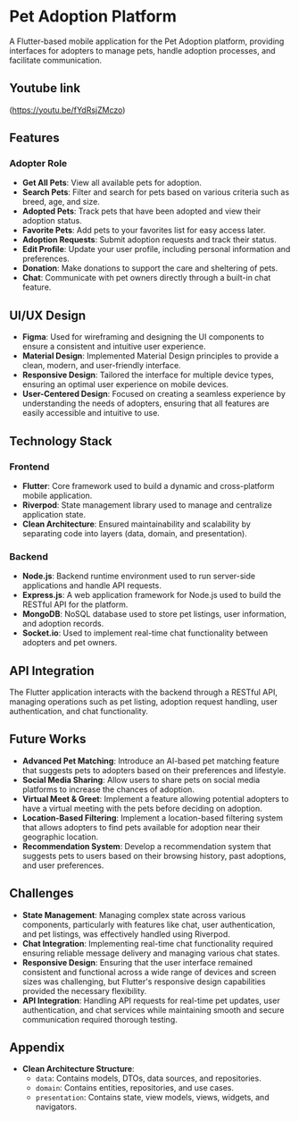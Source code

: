 # Pet Adoption Platform

A Flutter-based mobile application for the Pet Adoption platform, providing
interfaces for adopters to manage pets, handle adoption processes, and
facilitate communication.

## Youtube link

(https://youtu.be/fYdRsjZMczo)

## Features

### Adopter Role

- **Get All Pets**: View all available pets for adoption.
- **Search Pets**: Filter and search for pets based on various criteria such as
  breed, age, and size.
- **Adopted Pets**: Track pets that have been adopted and view their adoption
  status.
- **Favorite Pets**: Add pets to your favorites list for easy access later.
- **Adoption Requests**: Submit adoption requests and track their status.
- **Edit Profile**: Update your user profile, including personal information and
  preferences.
- **Donation**: Make donations to support the care and sheltering of pets.
- **Chat**: Communicate with pet owners directly through a built-in chat
  feature.

## UI/UX Design

- **Figma**: Used for wireframing and designing the UI components to ensure a
  consistent and intuitive user experience.
- **Material Design**: Implemented Material Design principles to provide a
  clean, modern, and user-friendly interface.
- **Responsive Design**: Tailored the interface for multiple device types,
  ensuring an optimal user experience on mobile devices.
- **User-Centered Design**: Focused on creating a seamless experience by
  understanding the needs of adopters, ensuring that all features are easily
  accessible and intuitive to use.

## Technology Stack

### Frontend

- **Flutter**: Core framework used to build a dynamic and cross-platform mobile
  application.
- **Riverpod**: State management library used to manage and centralize
  application state.
- **Clean Architecture**: Ensured maintainability and scalability by separating
  code into layers (data, domain, and presentation).

### Backend

- **Node.js**: Backend runtime environment used to run server-side applications
  and handle API requests.
- **Express.js**: A web application framework for Node.js used to build the
  RESTful API for the platform.
- **MongoDB**: NoSQL database used to store pet listings, user information, and
  adoption records.
- **Socket.io**: Used to implement real-time chat functionality between adopters
  and pet owners.

## API Integration

The Flutter application interacts with the backend through a RESTful API,
managing operations such as pet listing, adoption request handling, user
authentication, and chat functionality.

## Future Works

- **Advanced Pet Matching**: Introduce an AI-based pet matching feature that
  suggests pets to adopters based on their preferences and lifestyle.
- **Social Media Sharing**: Allow users to share pets on social media platforms
  to increase the chances of adoption.
- **Virtual Meet & Greet**: Implement a feature allowing potential adopters to
  have a virtual meeting with the pets before deciding on adoption.
- **Location-Based Filtering**: Implement a location-based filtering system that
  allows adopters to find pets available for adoption near their geographic
  location.
- **Recommendation System**: Develop a recommendation system that suggests pets
  to users based on their browsing history, past adoptions, and user
  preferences.

## Challenges

- **State Management**: Managing complex state across various components,
  particularly with features like chat, user authentication, and pet listings,
  was effectively handled using Riverpod.
- **Chat Integration**: Implementing real-time chat functionality required
  ensuring reliable message delivery and managing various chat states.
- **Responsive Design**: Ensuring that the user interface remained consistent
  and functional across a wide range of devices and screen sizes was
  challenging, but Flutter's responsive design capabilities provided the
  necessary flexibility.
- **API Integration**: Handling API requests for real-time pet updates, user
  authentication, and chat services while maintaining smooth and secure
  communication required thorough testing.

## Appendix

- **Clean Architecture Structure**:
  - `data`: Contains models, DTOs, data sources, and repositories.
  - `domain`: Contains entities, repositories, and use cases.
  - `presentation`: Contains state, view models, views, widgets, and navigators.
